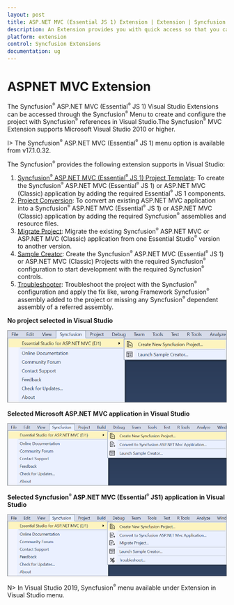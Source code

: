 ```yaml
---
layout: post
title: ASP.NET MVC (Essential JS 1) Extension | Extension | Syncfusion
description: An Extension provides you with quick access so that you can create or configure the Syncfusion ASP.NET MVC projects along with Essential JS 1 components
platform: extension
control: Syncfusion Extensions
documentation: ug
---
```


# ASPNET MVC Extension

The Syncfusion<sup style="font-size:70%">&reg;</sup> ASP.NET MVC (Essential<sup style="font-size:70%">&reg;</sup> JS 1) Visual Studio Extensions can be accessed through the Syncfusion<sup style="font-size:70%">&reg;</sup> Menu to create and configure the project with Syncfusion<sup style="font-size:70%">&reg;</sup> references in Visual Studio.The Syncfusion<sup style="font-size:70%">&reg;</sup> MVC Extension supports Microsoft Visual Studio 2010 or higher.

I> The Syncfusion<sup style="font-size:70%">&reg;</sup> ASP.NET MVC (Essential<sup style="font-size:70%">&reg;</sup> JS 1) menu option is available from v17.1.0.32.

The Syncfusion<sup style="font-size:70%">&reg;</sup> provides the following extension supports in Visual Studio:

1.	[Syncfusion<sup style="font-size:70%">&reg;</sup> ASP.NET MVC (Essential<sup style="font-size:70%">&reg;</sup> JS 1) Project Template](https://help.syncfusion.com/extension/aspnet-mvc-extension/syncfusion-project-templates): To create the Syncfusion<sup style="font-size:70%">&reg;</sup> ASP.NET MVC (Essential<sup style="font-size:70%">&reg;</sup> JS 1) or ASP.NET MVC (Classic) application by adding the required Essential<sup style="font-size:70%">&reg;</sup> JS 1 components.
2.	[Project Conversion](https://help.syncfusion.com/extension/aspnet-mvc-extension/project-conversion): To convert an existing ASP.NET MVC application into a Syncfusion<sup style="font-size:70%">&reg;</sup> ASP.NET MVC (Essential<sup style="font-size:70%">&reg;</sup> JS 1) or ASP.NET MVC (Classic) application by adding the required Syncfusion<sup style="font-size:70%">&reg;</sup> assemblies and resource files.
3.	[Migrate Project](https://help.syncfusion.com/extension/aspnet-mvc-extension/project-migration): Migrate the existing Syncfusion<sup style="font-size:70%">&reg;</sup> ASP.NET MVC or ASP.NET MVC (Classic) application from one Essential Studio<sup style="font-size:70%">&reg;</sup> version to another version.
4.	[Sample Creator](https://help.syncfusion.com/extension/aspnet-mvc-extension/sample-creator): Create the Syncfusion<sup style="font-size:70%">&reg;</sup> ASP.NET MVC (Essential<sup style="font-size:70%">&reg;</sup> JS 1) or ASP.NET MVC (Classic) Projects with the required Syncfusion<sup style="font-size:70%">&reg;</sup> configuration to start development with the required Syncfusion<sup style="font-size:70%">&reg;</sup> controls.
5.	[Troubleshooter](https://help.syncfusion.com/extension/syncfusion-troubleshooter/syncfusion-troubleshooter): Troubleshoot the project with the Syncfusion<sup style="font-size:70%">&reg;</sup> configuration and apply the fix like, wrong Framework Syncfusion<sup style="font-size:70%">&reg;</sup> assembly added to the project or missing any Syncfusion<sup style="font-size:70%">&reg;</sup> dependent assembly of a referred assembly.

**No project selected in Visual Studio**

![Syncfusion<sup style="font-size:70%">&reg;</sup> Menu when No project selected in Visual Studio](Overview-images/Syncfusion_Menu_OverView1.png)

**Selected Microsoft ASP.NET MVC application in Visual Studio**

![Syncfusion<sup style="font-size:70%">&reg;</sup> Menu when Selected Microsoft ASP.NET MVC application in Visual Studio](Overview-images/Syncfusion_Menu_OverView2.png)

**Selected Syncfusion<sup style="font-size:70%">&reg;</sup> ASP.NET MVC (Essential<sup style="font-size:70%">&reg;</sup> JS1) application in Visual Studio**

![Syncfusion<sup style="font-size:70%">&reg;</sup> Menu when Selected Synfusion ASP.NET MVC EJ1 application in Visual Studio](Overview-images/Syncfusion_Menu_OverView3.png)

N> In Visual Studio 2019, Syncfusion<sup style="font-size:70%">&reg;</sup> menu available under Extension in Visual Studio menu.




